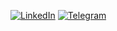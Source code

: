 [![LinkedIn](https://img.shields.io/badge/LinkedIn-blue?logo=linkedin&logoColor=white)](https://www.linkedin.com/in/yakiv-lytovchenko-273674335/)
[![Telegram](https://img.shields.io/badge/Telegram-2CA5E0?logo=telegram&logoColor=white)](https://t.me/RTCET)
